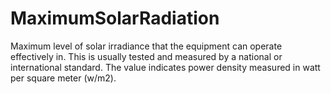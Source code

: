 MaximumSolarRadiation
=====================

Maximum level of solar irradiance that the equipment can operate effectively in. This is usually tested and measured by a national or international standard. The value indicates power density measured in watt per square meter (w/m2).
